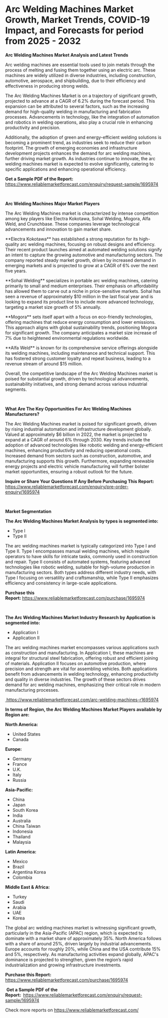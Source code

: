 <p><h1>Arc Welding Machines Market Growth, Market Trends, COVID-19 Impact, and Forecasts for period from 2025 - 2032</h1></p><p><strong>Arc Welding Machines Market Analysis and Latest Trends</strong></p>
<p><p>Arc welding machines are essential tools used to join metals through the process of melting and fusing them together using an electric arc. These machines are widely utilized in diverse industries, including construction, automotive, aerospace, and shipbuilding, due to their efficiency and effectiveness in producing strong welds.</p><p>The Arc Welding Machines Market is on a trajectory of significant growth, projected to advance at a CAGR of 6.2% during the forecast period. This expansion can be attributed to several factors, such as the increasing demand for high-quality welding in manufacturing and fabrication processes. Advancements in technology, like the integration of automation and robotics in welding operations, also play a crucial role in enhancing productivity and precision.</p><p>Additionally, the adoption of green and energy-efficient welding solutions is becoming a prominent trend, as industries seek to reduce their carbon footprint. The growth of emerging economies and infrastructure development projects enhances the demand for arc welding machines, further driving market growth. As industries continue to innovate, the arc welding machines market is expected to evolve significantly, catering to specific applications and enhancing operational efficiency.</p></p>
<p><strong>Get a Sample PDF of the Report:&nbsp;</strong> <a href="https://www.reliablemarketforecast.com/enquiry/request-sample/1695974?utm_campaign=1842&utm_medium=2&utm_source=Github&utm_content=ia&utm_term=08012025&utm_id=arc-welding-machines">https://www.reliablemarketforecast.com/enquiry/request-sample/1695974</a></p>
<p>&nbsp;</p>
<p><strong>Arc Welding Machines Major Market Players</strong></p>
<p><p>The Arc Welding Machines market is characterized by intense competition among key players like Electra Kokotawa, Sohal Welding, Mogora, Alfa Weld, and Crunchbase. These companies leverage technological advancements and innovation to gain market share.</p><p>**Electra Kokotawa** has established a strong reputation for its high-quality arc welding machines, focusing on robust designs and efficiency. Their recent product launches aimed at automated welding solutions signify an intent to capture the growing automotive and manufacturing sectors. The company reported steady market growth, driven by increased demand in emerging markets and is projected to grow at a CAGR of 6% over the next five years.</p><p>**Sohal Welding** specializes in portable arc welding machines, catering primarily to small and medium enterprises. Their emphasis on affordability has allowed them to carve out a niche in price-sensitive markets. Sohal has seen a revenue of approximately $10 million in the last fiscal year and is looking to expand its product line to include more advanced technology, targeting a market size growth of 5% annually.</p><p>**Mogora** sets itself apart with a focus on eco-friendly technologies, offering machines that reduce energy consumption and lower emissions. This approach aligns with global sustainability trends, positioning Mogora for significant growth. The company anticipates a market size increase of 7% due to heightened environmental regulations worldwide.</p><p>**Alfa Weld** is known for its comprehensive service offerings alongside its welding machines, including maintenance and technical support. This has fostered strong customer loyalty and repeat business, leading to a revenue stream of around $15 million.</p><p>Overall, the competitive landscape of the Arc Welding Machines market is poised for substantial growth, driven by technological advancements, sustainability initiatives, and strong demand across various industrial segments.</p></p>
<p>&nbsp;</p>
<p><strong>What Are The Key Opportunities For Arc Welding Machines Manufacturers?</strong></p>
<p><p>The Arc Welding Machines market is poised for significant growth, driven by rising industrial automation and infrastructure development globally. Valued at approximately $6 billion in 2022, the market is projected to expand at a CAGR of around 6% through 2030. Key trends include the adoption of advanced technologies like robotic welding and energy-efficient machines, enhancing productivity and reducing operational costs. Increased demand from sectors such as construction, automotive, and manufacturing supports this growth. Furthermore, expanding renewable energy projects and electric vehicle manufacturing will further bolster market opportunities, ensuring a robust outlook for the future.</p></p>
<p><strong>Inquire or Share Your Questions If Any Before Purchasing This Report:</strong> <a href="https://www.reliablemarketforecast.com/enquiry/pre-order-enquiry/1695974?utm_campaign=1842&utm_medium=2&utm_source=Github&utm_content=ia&utm_term=08012025&utm_id=arc-welding-machines">https://www.reliablemarketforecast.com/enquiry/pre-order-enquiry/1695974</a></p>
<p>&nbsp;</p>
<p><strong>Market Segmentation</strong></p>
<p><strong>The Arc Welding Machines Market Analysis by types is segmented into:</strong></p>
<p><ul><li>Type I</li><li>Type II</li></ul></p>
<p><p>The arc welding machines market is typically categorized into Type I and Type II. Type I encompasses manual welding machines, which require operators to have skills for intricate tasks, commonly used in construction and repair. Type II consists of automated systems, featuring advanced technologies like robotic welding, suitable for high-volume production in manufacturing sectors. Both types address different industry needs, with Type I focusing on versatility and craftsmanship, while Type II emphasizes efficiency and consistency in large-scale applications.</p></p>
<p><strong>Purchase this Report:&nbsp;</strong><a href="https://www.reliablemarketforecast.com/purchase/1695974?utm_campaign=1842&utm_medium=2&utm_source=Github&utm_content=ia&utm_term=08012025&utm_id=arc-welding-machines">https://www.reliablemarketforecast.com/purchase/1695974</a></p>
<p>&nbsp;</p>
<p><strong>The Arc Welding Machines Market Industry Research by Application is segmented into:</strong></p>
<p><ul><li>Application I</li><li>Application II</li></ul></p>
<p><p>The arc welding machines market encompasses various applications such as construction and manufacturing. In Application I, these machines are integral for structural steel fabrication, offering robust and efficient joining of materials. Application II focuses on automotive production, where precision and strength are vital for assembling vehicles. Both applications benefit from advancements in welding technology, enhancing productivity and quality in diverse industries. The growth of these sectors drives demand for arc welding machines, emphasizing their critical role in modern manufacturing processes.</p></p>
<p><a href="https://www.reliablemarketforecast.com/arc-welding-machines-r1695974?utm_campaign=1842&utm_medium=2&utm_source=Github&utm_content=ia&utm_term=08012025&utm_id=arc-welding-machines">&nbsp;https://www.reliablemarketforecast.com/arc-welding-machines-r1695974</a></p>
<p><strong>In terms of Region, the Arc Welding Machines Market Players available by Region are:</strong></p>
<p>
    <p> <strong> North America: </strong>
        <ul>
            <li>United States</li>
            <li>Canada</li>
        </ul>
        </p> 
    <p> <strong> Europe: </strong>
        <ul>
            <li>Germany</li>
            <li>France</li>
            <li>U.K.</li>
            <li>Italy</li>
            <li>Russia</li>
        </ul>
        </p> 
    <p> <strong> Asia-Pacific: </strong>
        <ul>
            <li>China</li>
            <li>Japan</li>
            <li>South Korea</li>
            <li>India</li>
            <li>Australia</li>
            <li>China Taiwan</li>
            <li>Indonesia</li>
            <li>Thailand</li>
            <li>Malaysia</li>
        </ul>
        </p> 
    <p> <strong> Latin America: </strong>
        <ul>
            <li>Mexico</li>
            <li>Brazil</li>
            <li>Argentina Korea</li>
            <li>Colombia</li>
        </ul>
        </p> 
    <p> <strong> Middle East & Africa: </strong>
        <ul>
            <li>Turkey</li>
            <li>Saudi</li>
            <li>Arabia</li>
            <li>UAE</li>
            <li>Korea</li>
        </ul>
    </p>
    </p>
<p><p>The global arc welding machines market is witnessing significant growth, particularly in the Asia-Pacific (APAC) region, which is expected to dominate with a market share of approximately 35%. North America follows with a share of around 25%, driven largely by industrial advancements. Europe accounts for roughly 20%, while China and the USA contribute 15% and 5%, respectively. As manufacturing activities expand globally, APAC's dominance is projected to strengthen, given the region’s rapid industrialization and growing infrastructure investments.</p></p>
<p><strong>Purchase this Report: </strong><a href="https://www.reliablemarketforecast.com/purchase/1695974?utm_campaign=1842&utm_medium=2&utm_source=Github&utm_content=ia&utm_term=08012025&utm_id=arc-welding-machines">https://www.reliablemarketforecast.com/purchase/1695974</a></p>
<p>&nbsp;<strong>Get a Sample PDF of the Report:&nbsp;&nbsp;</strong><a href="https://www.reliablemarketforecast.com/enquiry/request-sample/1695974?utm_campaign=1842&utm_medium=2&utm_source=Github&utm_content=ia&utm_term=08012025&utm_id=arc-welding-machines">https://www.reliablemarketforecast.com/enquiry/request-sample/1695974</a></p>
<p><strong></strong></p>
<p>Check more reports on <a href="https://www.reliablemarketforecast.com/?utm_campaign=1842&utm_medium=2&utm_source=Github&utm_content=ia&utm_term=08012025&utm_id=arc-welding-machines">https://www.reliablemarketforecast.com/</a></p>